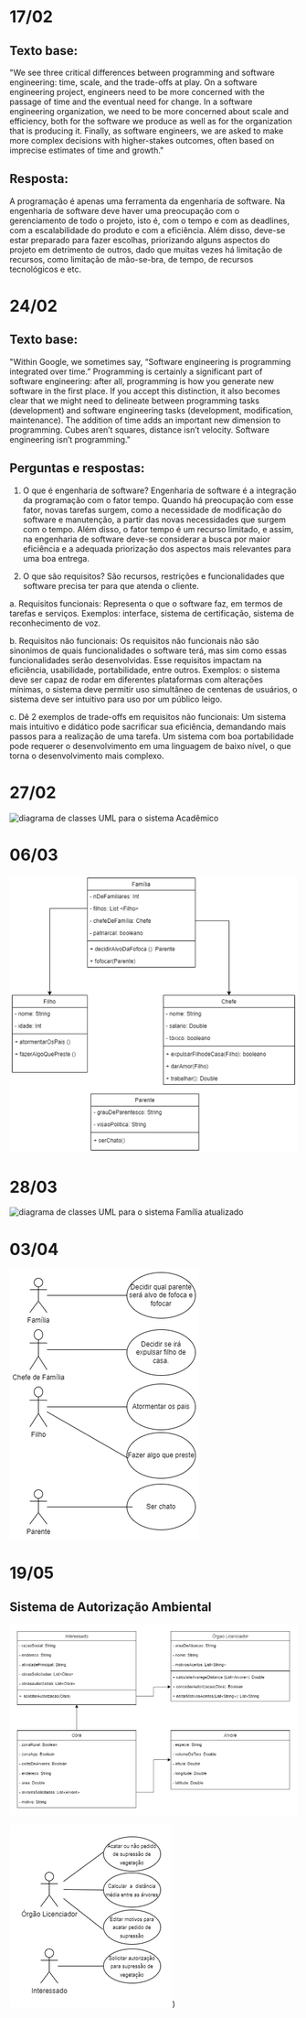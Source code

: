 # 17/02
## Texto base:
"We see three critical differences between programming and software engineering: time, scale, and the trade-offs at play. On a software engineering project, engineers need to be more concerned with the passage of time and the eventual need for change. In a software engineering organization, we need to be more concerned about scale and efficiency, both for the software we produce as well as for the organization that is producing it. Finally, as software engineers, we are asked to make more complex decisions with higher-stakes outcomes, often based on imprecise estimates of time and growth."

## Resposta:
A programação é apenas uma ferramenta da engenharia de software. Na engenharia de software deve haver uma preocupação com o gerenciamento de todo o projeto, isto é, com o tempo e com as deadlines, com a escalabilidade do produto e com a eficiência. Além disso, deve-se estar preparado para fazer escolhas, priorizando alguns aspectos do projeto em detrimento de outros, dado que muitas vezes há limitação de recursos, como limitação de mão-se-bra, de tempo, de recursos tecnológicos e etc.

# 24/02
## Texto base:
"Within Google, we sometimes say, “Software engineering is programming integrated over time.” Programming is certainly a significant part of software engineering: after all, programming is how you generate new software in the first place. If you accept this distinction, it also becomes clear that we might need to delineate between programming tasks (development) and software engineering tasks (development, modification, maintenance). The addition of time adds an important new dimension to programming. Cubes aren’t squares, distance isn’t velocity. Software engineering isn’t programming."

## Perguntas e respostas:
1) O que é engenharia de software?
Engenharia de software é a integração da programação com o fator tempo. Quando há preocupação com esse fator, novas tarefas surgem, como a necessidade de modificação do software e manutenção, a partir das novas necessidades que surgem com o tempo. Além disso, o fator tempo é um recurso limitado, e assim, na engenharia de software deve-se considerar a busca por maior eficiência e a adequada priorização dos aspectos mais relevantes para uma boa entrega.

2) O que são requisitos?
São recursos, restrições e funcionalidades que software precisa ter para que atenda o cliente.

a. Requisitos funcionais:
Representa o que o software faz, em termos de tarefas e serviços. Exemplos: interface, sistema de certificação, sistema de reconhecimento de voz.

b. Requisitos não funcionais:
Os requisitos não funcionais não são sinonimos de quais funcionalidades o software terá, mas sim como essas funcionalidades serão desenvolvidas. Esse requisitos impactam na eficiência, usabilidade, portabilidade, entre outros. Exemplos: o sistema deve ser capaz de rodar em diferentes plataformas com alterações mínimas, o sistema deve permitir uso simultâneo de centenas de usuários, o sistema deve ser intuitivo para uso por um público leigo.

c. Dê 2 exemplos de trade-offs em requisitos não funcionais:
Um sistema mais intuitivo e didático pode sacrificar sua eficiência, demandando mais passos para a realização de uma tarefa. Um sistema com boa portabilidade pode requerer o desenvolvimento em uma linguagem de baixo nível, o que torna o desenvolvimento mais complexo.

# 27/02
![diagrama de classes UML para o sistema Acadêmico](https://github.com/taniacruzz/BERTOTI/blob/b067bc2bbb754fc7638ca3b01f318d17b3aeb6a1/Engenharia%20de%20Software/Diagrama%20Sistema%20Acad%C3%AAmico.jpg)

# 06/03

![diagrama de classes UML para o sistema Familia](https://github.com/taniacruzz/BERTOTI/blob/e330c76ced48d035c94dbb27cd7091073cf6f601/Engenharia%20de%20Software/Diagrama%20sem%20nome.drawio.png)

# 28/03
![diagrama de classes UML para o sistema Família atualizado](https://github.com/taniacruzz/BERTOTI/blob/076ed7c0ed59f304d64abe392195eff57611a35c/Engenharia%20de%20Software/Sistema%20Familia/C%C3%B3pia%20do%20Diagrama%20sem%20nome%20(1).drawio.png)

# 03/04
![casos de uso](https://github.com/taniacruzz/BERTOTI/blob/11e71854eff254b79d2e47e8747de00b0c602455/Engenharia%20de%20Software/Sistema%20Familia/Casos%20de%20uso.drawio.png)


# 19/05
## Sistema de Autorização Ambiental
![diagrama de classes UML para o sistema de Autorização Ambiental](https://github.com/taniacruzz/BERTOTI/blob/0c999c58bb3fdabc363df649bd2421bf9e3639fb/Engenharia%20de%20Software/Sistema%20Autoriza%C3%A7%C3%A3o%20Ambiental/Diagramas/uml.png)

![casos de uso para o sistema de Autorização Ambiental](https://github.com/taniacruzz/BERTOTI/blob/c82c1b4758e7c567a77d88d0305637a50940e0dc/Engenharia%20de%20Software/Sistema%20Autoriza%C3%A7%C3%A3o%20Ambiental/Diagramas/uso.png))






